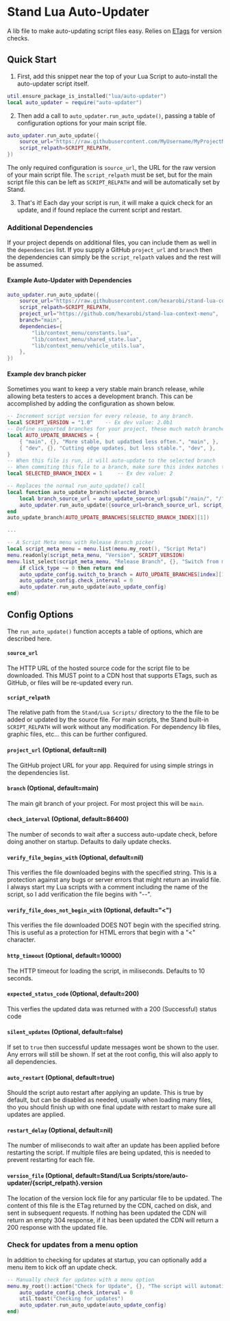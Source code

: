 # Stand Lua Auto-Updater

A lib file to make auto-updating script files easy. Relies on [ETags](https://developer.mozilla.org/en-US/docs/Web/HTTP/Headers/ETag) for version checks.

## Quick Start

1. First, add this snippet near the top of your Lua Script to auto-install the auto-updater script itself.

```lua
util.ensure_package_is_installed("lua/auto-updater")
local auto_updater = require("auto-updater")
```

2. Then add a call to `auto_updater.run_auto_update()`, passing a table of configuration options for your main script file.

```lua
auto_updater.run_auto_update({
    source_url="https://raw.githubusercontent.com/MyUsername/MyProjectName/main/MyScriptName.lua",
    script_relpath=SCRIPT_RELPATH,
})
```

The only required configuration is `source_url`, the URL for the raw version of your main script file.
The `script_relpath` must be set, but for the main script file this can be left as `SCRIPT_RELPATH` and will be automatically set by Stand.

3. That's it! Each day your script is run, it will make a quick check for an update, and if found replace the current script and restart.

### Additional Dependencies

If your project depends on additional files, you can include them as well in the `dependencies` list. 
If you supply a GitHub `project_url` and `branch` then the dependencies can simply be the `script_relpath` values and the rest will be assumed.

#### Example Auto-Updater with Dependencies
```lua
auto_updater.run_auto_update({
    source_url="https://raw.githubusercontent.com/hexarobi/stand-lua-context-menu/main/ContextMenu.lua",
    script_relpath=SCRIPT_RELPATH,
    project_url="https://github.com/hexarobi/stand-lua-context-menu",
    branch="main",
    dependencies={
        "lib/context_menu/constants.lua",
        "lib/context_menu/shared_state.lua",
        "lib/context_menu/vehicle_utils.lua",
    },
})
```

#### Example dev branch picker

Sometimes you want to keep a very stable main branch release, while allowing beta testers to acces a development branch.
This can be accomplished by adding the configuration as shown below.

```lua
-- Increment script version for every release, to any branch.
local SCRIPT_VERSION = "1.0"    -- Ex dev value: 2.0b1
-- Define supported branches for your project, these much match branches created within github
local AUTO_UPDATE_BRANCHES = {
    { "main", {}, "More stable, but updatbed less often.", "main", },
    { "dev", {}, "Cutting edge updates, but less stable.", "dev", },
}
-- When this file is run, it will auto-update to the selected branch
-- When commiting this file to a branch, make sure this index matches the branch
local SELECTED_BRANCH_INDEX = 1     -- Ex dev value: 2

-- Replaces the normal run_auto_update() call
local function auto_update_branch(selected_branch)
    local branch_source_url = auto_update_source_url:gsub("/main/", "/"..selected_branch.."/")
    auto_updater.run_auto_update({source_url=branch_source_url, script_relpath=SCRIPT_RELPATH, verify_file_begins_with="--"})
end
auto_update_branch(AUTO_UPDATE_BRANCHES[SELECTED_BRANCH_INDEX][1])

...

-- A Script Meta menu with Release Branch picker
local script_meta_menu = menu.list(menu.my_root(), "Script Meta")
menu.readonly(script_meta_menu, "Version", SCRIPT_VERSION)
menu.list_select(script_meta_menu, "Release Branch", {}, "Switch from main to dev to get cutting edge updates, but also potentially more bugs.", AUTO_UPDATE_BRANCHES, SELECTED_BRANCH_INDEX, function(index, menu_name, previous_option, click_type)
    if click_type ~= 0 then return end
    auto_update_config.switch_to_branch = AUTO_UPDATE_BRANCHES[index][1]
    auto_update_config.check_interval = 0
    auto_updater.run_auto_update(auto_update_config)
end)
```

## Config Options

The `run_auto_update()` function accepts a table of options, which are described here.

#### `source_url`

The HTTP URL of the hosted source code for the script file to be downloaded. 
This MUST point to a CDN host that supports ETags, such as GitHub, or files will be re-updated every run.

#### `script_relpath`

The relative path from the `Stand/Lua Scripts/` directory to the the file to be added or updated by the source file.
For main scripts, the Stand built-in `SCRIPT_RELPATH` will work without any modification.
For dependency lib files, graphic files, etc... this can be further configured.

#### `project_url` (Optional, default=nil)

The GitHub project URL for your app. Required for using simple strings in the dependencies list.

#### `branch` (Optional, default=main)

The main git branch of your project. For most project this will be `main`.

#### `check_interval` (Optional, default=86400)

The number of seconds to wait after a success auto-update check, before doing another on startup.
Defaults to daily update checks.

#### `verify_file_begins_with` (Optional, default=nil)

This verifies the file downloaded begins with the specified string.
This is a protection against any bugs or server errors that might return an invalid file.
I always start my Lua scripts with a comment including the name of the script, so I add verification the file begins with "--".

#### `verify_file_does_not_begin_with` (Optional, default="<")

This verifies the file downloaded DOES NOT begin with the specified string.
This is useful as a protection for HTML errors that begin with a "<" character.

#### `http_timeout` (Optional, default=10000)

The HTTP timeout for loading the script, in miliseconds. Defaults to 10 seconds.

#### `expected_status_code` (Optional, default=200)

This verfies the updated data was returned with a 200 (Successful) status code

#### `silent_updates` (Optional, default=false)

If set to `true` then successful update messages wont be shown to the user. 
Any errors will still be shown. If set at the root config, this will also apply to all dependencies.

#### `auto_restart` (Optional, default=true)

Should the script auto restart after applying an update. 
This is true by default, but can be disabled as needed, usually when loading many files,
tho you should finish up with one final update with restart to make sure all updates are applied.

#### `restart_delay` (Optional, default=nil)

The number of miliseconds to wait after an update has been applied before restarting the script.
If multiple files are being updated, this is needed to prevent restarting for each file.

#### `version_file` (Optional, default=Stand/Lua Scripts/store/auto-updater/{script_relpath}.version

The location of the version lock file for any particular file to be updated.
The content of this file is the ETag returned by the CDN, cached on disk, and sent in subsequent requests.
If nothing has been updated the CDN will return an empty 304 response,
if it has been updated the CDN will return a 200 response with the updated file.

### Check for updates from a menu option

In addition to checking for updates at startup, you can optionally add
a menu item to kick off an update check.

```lua
-- Manually check for updates with a menu option
menu.my_root():action("Check for Update", {}, "The script will automatically check for updates at most daily, but you can manually check using this option anytime.", function()
    auto_update_config.check_interval = 0
    util.toast("Checking for updates")
    auto_updater.run_auto_update(auto_update_config)
end)
```
